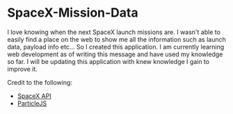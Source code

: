 # SpaceX-Mission-Data

I love knowing when the next SpaceX launch missions are. I wasn't able to easily find a place on the web to show me all the information such as launch data, payload info etc... So I created this application.  I am currently learning web development as of writing this message and have used my knowledge so far. I will be updating this application with knew knowledge I gain to improve it.

Credit to the following:
+ [SpaceX API](https://github.com/r-spacex/SpaceX-API)
+ [ParticleJS](https://vincentgarreau.com/particles.js/)
